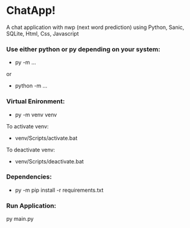 # ChatApp!
A chat application with nwp (next word prediction) using Python, Sanic, SQLite, Html, Css, Javascript

### Use either python or py depending on your system:
- py -m ...

or

- python -m ...

### Virtual Enironment:
- py -m venv venv

To activate venv:
- venv/Scripts/activate.bat

To deactivate venv:
- venv/Scripts/deactivate.bat

### Dependencies:
- py -m pip install -r requirements.txt

### Run Application:
py main.py